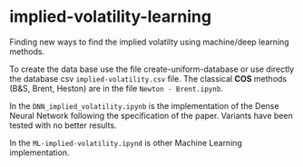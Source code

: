 # implied-volatility-learning
Finding new ways to find the implied volatilty using machine/deep learning methods.


To create the data base use the file create-uniform-database or use directly the database csv `implied-volatility.csv` file.
The classical **COS** methods (B&S, Brent, Heston) are in the file `Newton - Brent.ipynb`.

In the `DNN_implied_volatility.ipynb` is the implementation of the Dense Neural Network following the specification of the paper. Variants have been tested with no better results.

In the `ML-implied-volatility.ipynd` is other Machine Learning implementation. 
